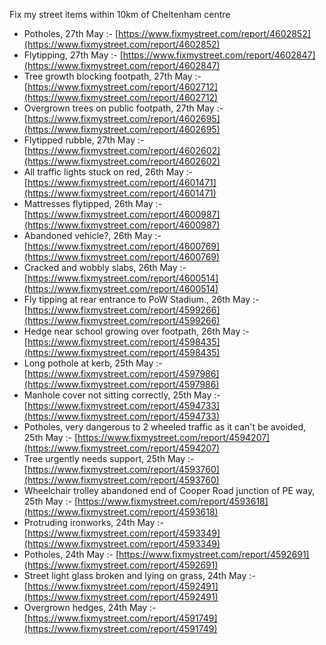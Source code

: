 Fix my street items within 10km of Cheltenham centre

<!-- fix_marker starts -->

- Potholes, 27th May :- [https://www.fixmystreet.com/report/4602852](https://www.fixmystreet.com/report/4602852)
- Flytipping, 27th May :- [https://www.fixmystreet.com/report/4602847](https://www.fixmystreet.com/report/4602847)
- Tree growth blocking footpath, 27th May :- [https://www.fixmystreet.com/report/4602712](https://www.fixmystreet.com/report/4602712)
- Overgrown trees on public footpath, 27th May :- [https://www.fixmystreet.com/report/4602695](https://www.fixmystreet.com/report/4602695)
- Flytipped rubble, 27th May :- [https://www.fixmystreet.com/report/4602602](https://www.fixmystreet.com/report/4602602)
- All traffic lights stuck on red, 26th May :- [https://www.fixmystreet.com/report/4601471](https://www.fixmystreet.com/report/4601471)
- Mattresses flytipped, 26th May :- [https://www.fixmystreet.com/report/4600987](https://www.fixmystreet.com/report/4600987)
- Abandoned vehicle?, 26th May :- [https://www.fixmystreet.com/report/4600769](https://www.fixmystreet.com/report/4600769)
- Cracked and wobbly slabs, 26th May :- [https://www.fixmystreet.com/report/4600514](https://www.fixmystreet.com/report/4600514)
- Fly tipping at rear entrance to PoW Stadium., 26th May :- [https://www.fixmystreet.com/report/4599266](https://www.fixmystreet.com/report/4599266)
- Hedge near school growing over footpath, 26th May :- [https://www.fixmystreet.com/report/4598435](https://www.fixmystreet.com/report/4598435)
- Long pothole at kerb, 25th May :- [https://www.fixmystreet.com/report/4597986](https://www.fixmystreet.com/report/4597986)
- Manhole cover not sitting correctly, 25th May :- [https://www.fixmystreet.com/report/4594733](https://www.fixmystreet.com/report/4594733)
- Potholes, very dangerous to 2 wheeled traffic as it can't be avoided, 25th May :- [https://www.fixmystreet.com/report/4594207](https://www.fixmystreet.com/report/4594207)
- Tree urgently needs support, 25th May :- [https://www.fixmystreet.com/report/4593760](https://www.fixmystreet.com/report/4593760)
- Wheelchair trolley abandoned end of Cooper Road junction of PE way, 25th May :- [https://www.fixmystreet.com/report/4593618](https://www.fixmystreet.com/report/4593618)
- Protruding ironworks, 24th May :- [https://www.fixmystreet.com/report/4593349](https://www.fixmystreet.com/report/4593349)
- Potholes, 24th May :- [https://www.fixmystreet.com/report/4592691](https://www.fixmystreet.com/report/4592691)
- Street light glass broken and lying on grass, 24th May :- [https://www.fixmystreet.com/report/4592491](https://www.fixmystreet.com/report/4592491)
- Overgrown hedges, 24th May :- [https://www.fixmystreet.com/report/4591749](https://www.fixmystreet.com/report/4591749)

<!-- fix_marker ends -->